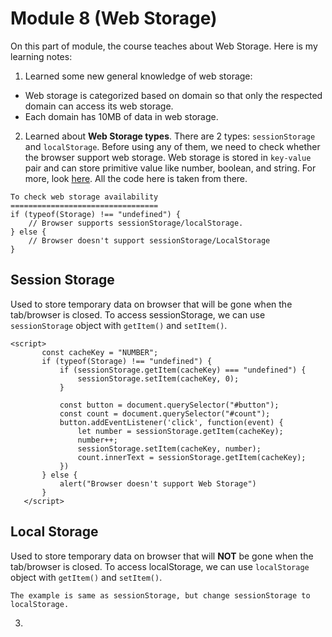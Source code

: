 # Module 8 (Web Storage)

On this part of module, the course teaches about Web Storage. Here is my learning notes:

1. Learned some new general knowledge of web storage:
- Web storage is categorized based on domain so that only the respected domain can access its web storage.
- Each domain has 10MB of data in web storage.

2. Learned about **Web Storage types**. There are 2 types: `sessionStorage` and `localStorage`. Before using any of them, we need to check whether the browser support web storage. Web storage is stored in `key-value` pair and can store primitive value like number, boolean, and string. For more, look [here](https://www.dicoding.com/academies/123/tutorials/5890?from=5888). All the code here is taken from there.
```
To check web storage availability
=================================
if (typeof(Storage) !== "undefined") {
    // Browser supports sessionStorage/localStorage.
} else {
    // Browser doesn't support sessionStorage/LocalStorage
}
```
## Session Storage
Used to store temporary data on browser that will be gone when the tab/browser is closed. To access sessionStorage, we can use `sessionStorage` object with `getItem()` and `setItem()`.
```
<script>
       const cacheKey = "NUMBER";
       if (typeof(Storage) !== "undefined") {
           if (sessionStorage.getItem(cacheKey) === "undefined") {
               sessionStorage.setItem(cacheKey, 0);
           }
 
           const button = document.querySelector("#button");
           const count = document.querySelector("#count");
           button.addEventListener('click', function(event) {
               let number = sessionStorage.getItem(cacheKey);
               number++;
               sessionStorage.setItem(cacheKey, number);
               count.innerText = sessionStorage.getItem(cacheKey);
           })
       } else {
           alert("Browser doesn't support Web Storage")
       }
   </script>
```

## Local Storage
Used to store temporary data on browser that will **NOT** be gone when the tab/browser is closed. To access localStorage, we can use `localStorage` object with `getItem()` and `setItem()`.
```
The example is same as sessionStorage, but change sessionStorage to localStorage.
```

3. 